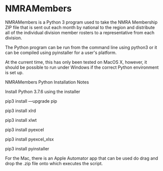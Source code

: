 # NMRAMembers

NMRAMembers is a Python 3 program used to take the NMRA Membership ZIP file that is sent out each month by national to the region and distribute all of the individual division member rosters to a representative from each division.

The Python program can be run from the command line using python3 or it can be compiled using pyinstaller for a user's platform.

At the current time, this has only been tested on MacOS X, however, it should be possible to run under Windows if the correct Python environment is set up.

NMRAMembers Python Installation Notes

Install Python 3.7.6 using the installer

pip3 install —upgrade pip

pip3 install xlrd

pip3 install xlwt

pip3 install pyexcel

pip3 install pyexcel_xlsx

pip3 install pyinstaller


For the Mac, there is an Apple Automator app that can be used do drag and drop the .zip file onto which executes the script.

